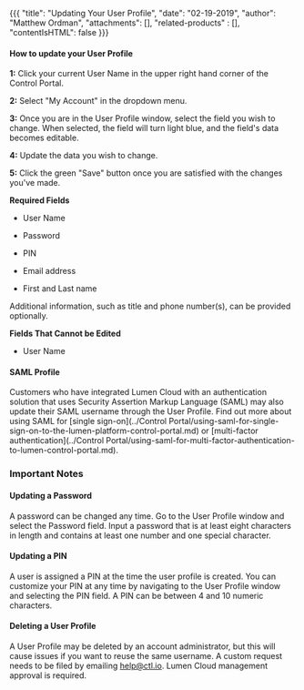 {{{
  "title": "Updating Your User Profile",
  "date": "02-19-2019",
  "author": "Matthew Ordman",
  "attachments": [],
  "related-products" : [],
  "contentIsHTML": false
}}}

#### How to update your User Profile

**1:** Click your current User Name in the upper right hand corner of the Control Portal.

**2:** Select "My Account" in the dropdown menu.

**3:** Once you are in the User Profile window, select the field you wish to change. When selected, the field will turn light blue, and the field's data becomes editable. 

**4:** Update the data you wish to change.

**5:** Click the green "Save" button once you are satisfied with the changes you've made.

**Required Fields**

* User Name

* Password

* PIN

* Email address

* First and Last name

Additional information, such as title and phone number(s), can be provided optionally. 

**Fields That Cannot be Edited**

* User Name

#### SAML Profile

Customers who have integrated Lumen Cloud with an authentication solution that uses Security Assertion Markup Language (SAML) may also update their SAML username through the User Profile. Find out more about using SAML for [single sign-on](../Control Portal/using-saml-for-single-sign-on-to-the-lumen-platform-control-portal.md) or [multi-factor authentication](../Control Portal/using-saml-for-multi-factor-authentication-to-lumen-control-portal.md).  

### Important Notes

#### Updating a Password

A password can be changed any time. Go to the User Profile window and select the Password field. Input a password that is at least eight characters in length and contains at least one number and one special character.

#### Updating a PIN

A user is assigned a PIN at the time the user profile is created. You can customize your PIN at any time by navigating to the User Profile window and selecting the PIN field. A PIN can be between 4 and 10 numeric characters.  

#### Deleting a User Profile

A User Profile may be deleted by an account administrator, but this will cause issues if you want to reuse the same username. A custom request needs to be filed by emailing help@ctl.io. Lumen Cloud management approval is required.
